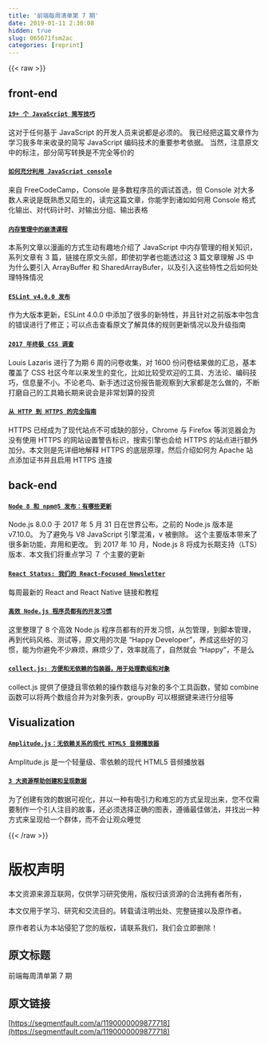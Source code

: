 ```yaml
---
title: '前端每周清单第 7 期' 
date: 2019-01-11 2:30:08
hidden: true
slug: 065671fsm2ac
categories: [reprint]
---
```


{{< raw >}}

                    
<h2 id="articleHeader0">front-end</h2>
<h4><a href="http://t.cn/Rovjhuh" rel="nofollow noreferrer" target="_blank"><code>19+ 个 JavaScript 简写技巧</code></a></h4>
<p>这对于任何基于 JavaScript 的开发人员来说都是必须的。 我已经把这篇文章作为学习我多年来收录的简写 JavaScript 编码技术的重要参考依据。 当然，注意原文中的标注，部分简写转换是不完全等价的</p>
<h4><a href="http://t.cn/RotTHky" rel="nofollow noreferrer" target="_blank"><code>如何充分利用 JavaScript console</code></a></h4>
<p>来自 FreeCodeCamp，Console 是多数程序员的调试首选，但 Console 对大多数人来说是既熟悉又陌生的，读完这篇文章，你能学到诸如如何用 Console 格式化输出、对代码计时、对输出分组、输出表格</p>
<h4><a href="http://t.cn/RSkatWR" rel="nofollow noreferrer" target="_blank"><code>内存管理中的崩溃课程</code></a></h4>
<p>本系列文章以漫画的方式生动有趣地介绍了 JavaScript 中内存管理的相关知识，系列文章有 3 篇，链接在原文头部，即使初学者也能透过这 3 篇文章理解 JS 中为什么要引入 ArrayBuffer 和 SharedArrayBufer，以及引入这些特性之后如何处理特殊情况</p>
<h4><a href="http://t.cn/RSrzul4" rel="nofollow noreferrer" target="_blank"><code>ESLint v4.0.0 发布</code></a></h4>
<p>作为大版本更新，ESLint 4.0.0 中添加了很多的新特性，并且针对之前版本中包含的错误进行了修正；可以点击查看原文了解具体的规则更新情况以及升级指南</p>
<h4><a href="http://t.cn/Roc2CmX" rel="nofollow noreferrer" target="_blank"><code>2017 年终极 CSS 调查</code></a></h4>
<p>Louis Lazaris 进行了为期 6 周的问卷收集，对 1600 份问卷结果做的汇总，基本覆盖了 CSS 社区今年以来发生的变化，比如比较受欢迎的工具、方法论、编码技巧，信息量不小。不论老鸟、新手透过这份报告能观察到大家都是怎么做的，不断打磨自己的工具箱长期来说会是非常划算的投资</p>
<h4><a href="http://t.cn/RocLY9O" rel="nofollow noreferrer" target="_blank"><code>从 HTTP 到 HTTPS 的完全指南</code></a></h4>
<p>HTTPS 已经成为了现代站点不可或缺的部分，Chrome 与 Firefox 等浏览器会为没有使用 HTTPS 的网站设置警告标识，搜索引擎也会给 HTTPS 的站点进行额外加分。本文则是先详细地解释 HTTPS 的底层原理，然后介绍如何为 Apache 站点添加证书并且启用 HTTPS 连接</p>
<h2 id="articleHeader1">back-end</h2>
<h4><a href="http://t.cn/RotH1MF" rel="nofollow noreferrer" target="_blank"><code>Node 8 和 npm@5 发布：有哪些更新</code></a></h4>
<p>Node.js 8.0.0 于 2017 年 5 月 31 日在世界公布。之前的 Node.js 版本是 v7.10.0。 为了避免与 V8 JavaScript 引擎混淆，v 被删除。 这个主要版本带来了很多新功能，弃用和更改。 到 2017 年 10 月，Node.js 8 将成为长期支持（LTS）版本．本文我们将重点学习 ７ 个主要的更新</p>
<h4><a href="https://react.statuscode.com/" rel="nofollow noreferrer" target="_blank"><code>React Status: 我们的 React-Focused Newsletter</code></a></h4>
<p>每周最新的 React and React Native 链接和教程</p>
<h4><a href="http://t.cn/RowtPeR" rel="nofollow noreferrer" target="_blank"><code>高效 Node.js 程序员都有的开发习惯</code></a></h4>
<p>这里整理了 8 个高效 Node.js 程序员都有的开发习惯，从包管理，到脚本管理，再到代码风格、测试等，原文用的次是 “Happy Developer”，养成这些好的习惯，能为你避免不少麻烦，麻烦少了，效率就高了，自然就会 “Happy”，不是么</p>
<h4><a href="https://github.com/ecrmnn/collect.js" rel="nofollow noreferrer" target="_blank"><code>collect.js: 方便和无依赖的包装器，用于处理数组和对象</code></a></h4>
<p>collect.js 提供了便捷且零依赖的操作数组与对象的多个工具函数，譬如 combine 函数可以将两个数组合并为对象列表，groupBy 可以根据键来进行分组等</p>
<h2 id="articleHeader2">Visualization</h2>
<h4><a href="http://t.cn/RotE0uH" rel="nofollow noreferrer" target="_blank"><code>Amplitude.js：无依赖关系的现代 HTML5 音频播放器</code></a></h4>
<p>Amplitude.js 是一个轻量级、零依赖的现代 HTML5 音频播放器</p>
<h4><a href="http://t.cn/RocUJtA" rel="nofollow noreferrer" target="_blank"><code>3 大资源帮助创建和呈现数据</code></a></h4>
<p>为了创建有效的数据可视化，并以一种有吸引力和难忘的方式呈现出来，您不仅需要制作一个引人注目的故事，还必须选择正确的图表，遵循最佳做法，并找出一种方式来呈现给一个群体，而不会让观众睡觉</p>

                
{{< /raw >}}

# 版权声明
本文资源来源互联网，仅供学习研究使用，版权归该资源的合法拥有者所有，

本文仅用于学习、研究和交流目的。转载请注明出处、完整链接以及原作者。

原作者若认为本站侵犯了您的版权，请联系我们，我们会立即删除！

## 原文标题
前端每周清单第 7 期

## 原文链接
[https://segmentfault.com/a/1190000009877718](https://segmentfault.com/a/1190000009877718)

